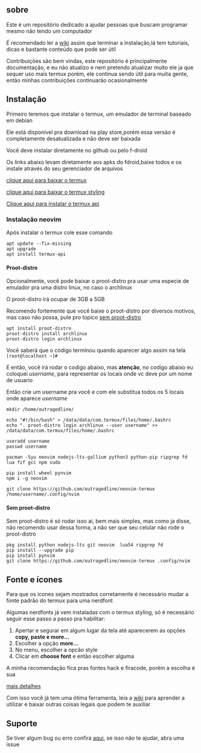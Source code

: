 ## sobre

Este é um repositório  dedicado a ajudar pessoas que buscam programar mesmo  não tendo um computador

É recomendado ler a [wiki](https://github.com/outragedline/neovim-termux/wiki) assim que terminar a instalação,lá tem tutoriais, dicas e bastante conteúdo que pode ser útil

Contribuições são bem vindas, este repositório é principalmente documentação, e eu não atualizo e nem pretendo atualizar muito ele ja que sequer uso mais termux
porém, ele continua sendo útil para muita gente, então minhas contribuições continuarão ocasionalmente
## Instalação

Primeiro teremos que  instalar o termux, um emulador de terminal baseado em debian

Ele está disponível pra download na  play store,porém essa versão é completamente desatualizada e não deve ser baixada

Você deve instalar diretamente no  github ou pelo f-droid


Os links abaixo levam diretamente aos apks do fdroid,baixe todos e os instale através do seu gerenciador de arquivos

[clique aqui para baixar o termux](https://f-droid.org/repo/com.termux_118.apk)

[clique aqui para baixar o termux styling](https://f-droid.org/repo/com.termux.styling_29.apk)

[Clique aqui para instalar o termux api](https://f-droid.org/repo/com.termux.api_51.apk)




### Instalação neovim
Após instalar o termux cole esse comando


```
apt	update --fix-missing
apt upgrade
apt install termux-api

```
#### Proot-distro
Opcionalmente, você pode baixar o proot-distro pra usar uma especie de emulador pra uma distro linux, no caso o archlinux

O proot-distro irá ocupar de 3GB a 5GB

Recomendo fortemente que você baixe o proot-distro por diversos motivos, mas caso não possa, pule pro topico [sem proot-distro](#sem-proot-distro)

```
apt install proot-distro
proot-distro install archlinux
proot-distro login archlinux
```


Você saberá que o código terminou quando aparecer algo assim na tela `[root@localhost ~]#`

E então, você irá rodar o codigo abaixo, mas **atenção**, no codigo abaixo eu coloquei _username_, para representar os locais onde vc deve por um nome de usuario

Então crie um username pra você e com ele substitua todos os 5 locais onde aparece _username_
```
mkdir /home/outragedline/

echo "#!/bin/bash" > /data/data/com.termux/files/home/.bashrc
echo ". proot-distro login archlinux --user username" >> /data/data/com.termux/files/home/.bashrc

useradd username
passwd username

pacman -Syu neovim nodejs-lts-gallium python3 python-pip ripgrep fd lua fzf gcc npm sudo

pip install wheel pynvim
npm i -g neovim

git clone https://github.com/outragedline/neovim-termux /home/username/.config/nvim
```


#### Sem proot-distro
Sem proot-distro é só rodar isso aí, bem mais simples, mas como ja disse, não recomendo usar dessa forma, a não ser que seu celular não rode o proot-distro
```
pkg install python nodejs-lts git neovim  lua54 ripgrep fd
pip install --upgrade pip
pip install pynvim
git clone https://github.com/outragedline/neovim-termux .config/nvim
```



## Fonte e ícones
Para que os ícones sejam mostrados corretamente é necessário mudar a fonte padrão do termux para uma nerdfont

Algumas nerdfonts já vem instaladas com o  termux styling,  só é necessário seguir esse passo a passo pra habilitar:

1. Apertar e segurar em algum lugar da tela até aparecerem as opções __copy, paste e more...__
1. Escolher a opção __more...__ 
1. No menu, escolher a opcão style
1. Clicar em __choose font__ e então escolher alguma

A minha recomendação fica pras fontes hack e firacode, porém a escolha é sua

[mais detalhes](https://github.com/outragedline/neovim-termux/wiki/Termux#personaliza%C3%A7%C3%A3o)



Com isso você já tem uma ótima ferramenta, leia a [wiki](https://github.com/outragedline/neovim-termux/wiki) para aprender a utilizar e baixar outras coisas legais que podem te  auxiliar


##  Suporte
Se tiver algum bug ou erro confira [aqui](https://github.com/outragedline/neovim-termux/wiki/Poss%C3%ADveis-erros-e-bugs), se isso não te ajudar, abra uma issue
